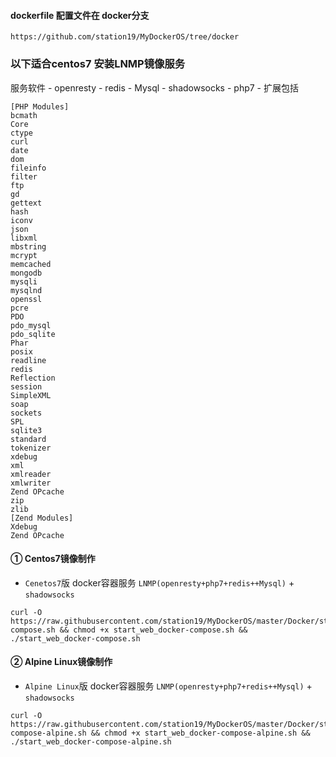 #### dockerfile 配置文件在 docker分支

    https://github.com/station19/MyDockerOS/tree/docker

### 以下适合centos7 安装LNMP镜像服务 
服务软件
    - openresty
    - redis
    - Mysql
    - shadowsocks
    - php7
        - 扩展包括
```shell
[PHP Modules]
bcmath
Core
ctype
curl
date
dom
fileinfo
filter
ftp
gd
gettext
hash
iconv
json
libxml
mbstring
mcrypt
memcached
mongodb
mysqli
mysqlnd
openssl
pcre
PDO
pdo_mysql
pdo_sqlite
Phar
posix
readline
redis
Reflection
session
SimpleXML
soap
sockets
SPL
sqlite3
standard
tokenizer
xdebug
xml
xmlreader
xmlwriter
Zend OPcache
zip
zlib
[Zend Modules]
Xdebug
Zend OPcache
```
#### ① Centos7镜像制作
- `Cenetos7`版 docker容器服务 `LNMP(openresty+php7+redis++Mysql)` + `shadowsocks`
```shell
curl -O https://raw.githubusercontent.com/station19/MyDockerOS/master/Docker/start_web_docker-compose.sh && chmod +x start_web_docker-compose.sh && ./start_web_docker-compose.sh
```
#### ② Alpine Linux镜像制作
- `Alpine Linux`版 docker容器服务 `LNMP(openresty+php7+redis++Mysql)` + `shadowsocks`
```shell
curl -O https://raw.githubusercontent.com/station19/MyDockerOS/master/Docker/start_web_docker-compose-alpine.sh && chmod +x start_web_docker-compose-alpine.sh && ./start_web_docker-compose-alpine.sh
```

